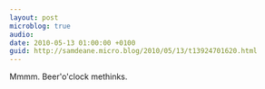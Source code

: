 ```yaml
---
layout: post
microblog: true
audio: 
date: 2010-05-13 01:00:00 +0100
guid: http://samdeane.micro.blog/2010/05/13/t13924701620.html
---
```

Mmmm. Beer'o'clock methinks.
